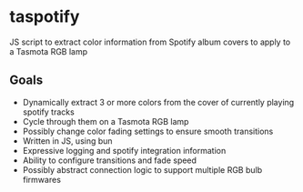 # taspotify
JS script to extract color information from Spotify album covers to apply to a Tasmota RGB lamp
## Goals
- Dynamically extract 3 or more colors from the cover of currently playing spotify tracks
- Cycle through them on a Tasmota RGB lamp
- Possibly change color fading settings to ensure smooth transitions
- Written in JS, using bun
- Expressive logging and spotify integration information
- Ability to configure transitions and fade speed
- Possibly abstract connection logic to support multiple RGB bulb firmwares
